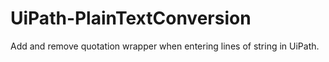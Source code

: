 # UiPath-PlainTextConversion
Add and remove quotation wrapper when entering lines of string in UiPath.
